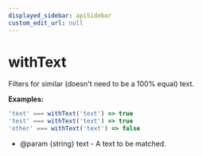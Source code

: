 ```yaml
---
displayed_sidebar: apiSidebar
custom_edit_url: null
---
```

# withText

Filters for similar (doesn't need to be a 100% equal) text.

**Examples:** 
```typescript
'text' === withText('text') => true
'test' === withText('text') => true
'other' === withText('text') => false
```

   * @param {string} text - A text to be matched.
